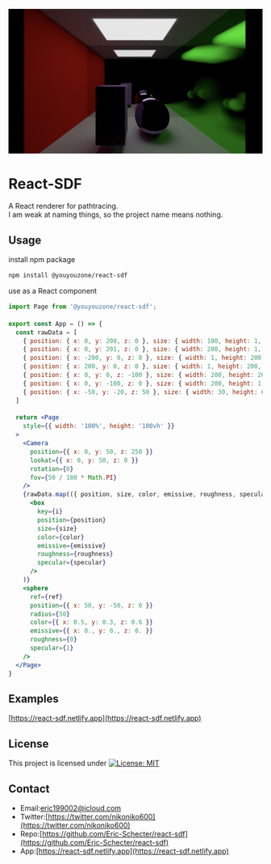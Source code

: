 <p align="center">
  <img src="./screenshot/profile.jpg" alt=''>
</p>

# React-SDF
A React renderer for pathtracing.  
I am weak at naming things, so the project name means nothing.  

## Usage

install npm package

```bash
npm install @youyouzone/react-sdf
```

use as a React component

```jsx
import Page from '@youyouzone/react-sdf';

export const App = () => {
  const rawData = [
    { position: { x: 0, y: 200, z: 0 }, size: { width: 100, height: 1, depth: 50 }, color: { x: 0.7, y: 0.7, z: 0.7 }, emissive: { x: 1, y: 1, z: 1 }, roughness: 0, specular: 0 },
    { position: { x: 0, y: 201, z: 0 }, size: { width: 200, height: 1, depth: 100 }, color: { x: 0.7, y: 0.7, z: 0.7 }, emissive: { x: 0, y: 0, z: 0 }, roughness: 0, specular: 0 },
    { position: { x: -200, y: 0, z: 0 }, size: { width: 1, height: 200, depth: 100 }, color: { x: 1, y: 0., z: 0. }, emissive: { x: 0, y: 0, z: 0 }, roughness: 1, specular: 1 },
    { position: { x: 200, y: 0, z: 0 }, size: { width: 1, height: 200, depth: 100 }, color: { x: 0., y: 1, z: 0. }, emissive: { x: 0, y: 0, z: 0 }, roughness: 0.1, specular: 1 },
    { position: { x: 0, y: 0, z: -100 }, size: { width: 200, height: 200, depth: 1 }, color: { x: 0.7, y: 0.7, z: 0.7 }, emissive: { x: 0, y: 0, z: 0 }, roughness: 0, specular: 1 },
    { position: { x: 0, y: -100, z: 0 }, size: { width: 200, height: 1, depth: 100 }, color: { x: 0.7, y: 0.7, z: 0.7 }, emissive: { x: 0, y: 0, z: 0 }, roughness: 0, specular: 0 },
    { position: { x: -50, y: -20, z: 50 }, size: { width: 30, height: 60, depth: 30 }, color: { x: 0.5, y: 0.3, z: 0.6 }, emissive: { x: 0, y: 0, z: 0 }, roughness: 0, specular: 0 },
  ]

  return <Page
    style={{ width: '100%', height: '100vh' }}
  >
    <Camera
      position={{ x: 0, y: 50, z: 250 }}
      lookat={{ x: 0, y: 50, z: 0 }}
      rotation={0}
      fov={50 / 180 * Math.PI}
    />
    {rawData.map(({ position, size, color, emissive, roughness, specular }, i) =>
      <box
        key={i}
        position={position}
        size={size}
        color={color}
        emissive={emissive}
        roughness={roughness}
        specular={specular}
      />
    )}
    <sphere
      ref={ref}
      position={{ x: 50, y: -50, z: 0 }}
      radius={50}
      color={{ x: 0.5, y: 0.3, z: 0.6 }}
      emissive={{ x: 0., y: 0., z: 0. }}
      roughness={0}
      specular={1}
    />
  </Page>
}
```

## Examples
[https://react-sdf.netlify.app](https://react-sdf.netlify.app) 

## License
This project is licensed under [![License: MIT](https://img.shields.io/badge/License-MIT-yellow.svg)](https://opensource.org/licenses/MIT)

## Contact
* Email:[eric199002@icloud.com](eric199002@icloud.com)
* Twitter:[https://twitter.com/nikoniko600](https://twitter.com/nikoniko600)
* Repo:[https://github.com/Eric-Schecter/react-sdf](https://github.com/Eric-Schecter/react-sdf)
* App:[https://react-sdf.netlify.app](https://react-sdf.netlify.app) 